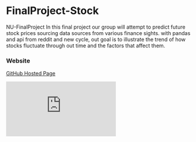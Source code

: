 # FinalProject-Stock
 NU-FinalProject 
In this final project our group will attempt to predict future stock prices sourcing data sources from various finance sights. with  pandas and api from reddit and new cycle, out goal is to illustrate the trend of how stocks fluctuate through out time and the factors that affect them.  
### Website
[GitHub Hosted Page](https://ccc-gh.github.io/FinalProject-Stock/)

![Project Charts](https://github.com/CCC-GH/FinalProject-Stock/tree/main/README_Images/NU-FinalProject_Stocks.pdf)
